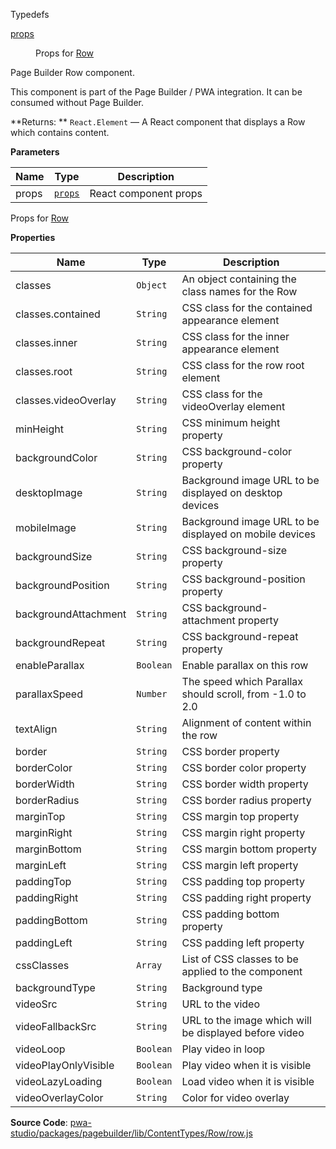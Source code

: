 
Typedefs

<dl>
<dt><a href="#props">props</a></dt>
<dd>

Props for [Row](#Row)

</dd>
</dl>


Page Builder Row component.

This component is part of the Page Builder / PWA integration. It can be consumed without Page Builder.

**Returns: **
`React.Element`
   — A React component that displays a Row which contains content.

**Parameters**

| Name | Type | Description |
| --- | --- | --- |
| props | [`props`](#props) | React component props |


Props for [Row](#Row)

**Properties**

| Name | Type | Description |
| --- | --- | --- |
| classes | `Object` | An object containing the class names for the Row |
| classes.contained | `String` | CSS class for the contained appearance element |
| classes.inner | `String` | CSS class for the inner appearance element |
| classes.root | `String` | CSS class for the row root element |
| classes.videoOverlay | `String` | CSS class for the videoOverlay element |
| minHeight | `String` | CSS minimum height property |
| backgroundColor | `String` | CSS background-color property |
| desktopImage | `String` | Background image URL to be displayed on desktop devices |
| mobileImage | `String` | Background image URL to be displayed on mobile devices |
| backgroundSize | `String` | CSS background-size property |
| backgroundPosition | `String` | CSS background-position property |
| backgroundAttachment | `String` | CSS background-attachment property |
| backgroundRepeat | `String` | CSS background-repeat property |
| enableParallax | `Boolean` | Enable parallax on this row |
| parallaxSpeed | `Number` | The speed which Parallax should scroll, from -1.0 to 2.0 |
| textAlign | `String` | Alignment of content within the row |
| border | `String` | CSS border property |
| borderColor | `String` | CSS border color property |
| borderWidth | `String` | CSS border width property |
| borderRadius | `String` | CSS border radius property |
| marginTop | `String` | CSS margin top property |
| marginRight | `String` | CSS margin right property |
| marginBottom | `String` | CSS margin bottom property |
| marginLeft | `String` | CSS margin left property |
| paddingTop | `String` | CSS padding top property |
| paddingRight | `String` | CSS padding right property |
| paddingBottom | `String` | CSS padding bottom property |
| paddingLeft | `String` | CSS padding left property |
| cssClasses | `Array` | List of CSS classes to be applied to the component |
| backgroundType | `String` | Background type |
| videoSrc | `String` | URL to the video |
| videoFallbackSrc | `String` | URL to the image which will be displayed before video |
| videoLoop | `Boolean` | Play video in loop |
| videoPlayOnlyVisible | `Boolean` | Play video when it is visible |
| videoLazyLoading | `Boolean` | Load video when it is visible |
| videoOverlayColor | `String` | Color for video overlay |



**Source Code**: [pwa-studio/packages/pagebuilder/lib/ContentTypes/Row/row.js](https://github.com/magento/pwa-studio/blob/develop/packages/pagebuilder/lib/ContentTypes/Row/row.js)